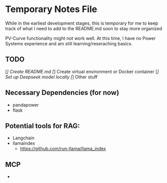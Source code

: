 # Temporary Notes File

While in the earliest development stages, this is temporary for me to keep track of what I need to add to the README.md soon to stay more organized

PV-Curve functionality might not work well. At this time, I have no Power Systems experience and am still learning/reseraching basics.

## TODO

[_] Create README.md
[_] Create virtual environment or Docker container
[_] Set up Deepseek model locally
[_] Other stuff

## Necessary Dependencies (for now)

- pandapower
- flask

## Potential tools for RAG:

- Langchain
- llamaindex
    - https://github.com/run-llama/llama_index

## MCP

- 